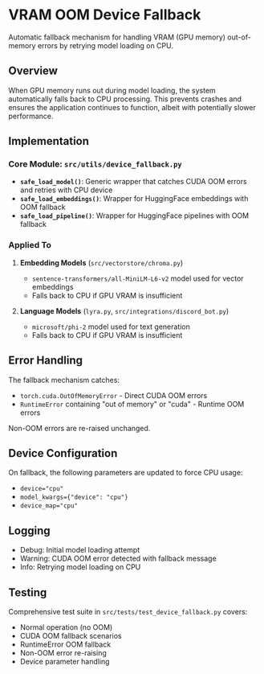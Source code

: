 # VRAM OOM Device Fallback

Automatic fallback mechanism for handling VRAM (GPU memory) out-of-memory errors by retrying model loading on CPU.

## Overview

When GPU memory runs out during model loading, the system automatically falls back to CPU processing. This prevents crashes and ensures the application continues to function, albeit with potentially slower performance.

## Implementation

### Core Module: `src/utils/device_fallback.py`

- **`safe_load_model()`**: Generic wrapper that catches CUDA OOM errors and retries with CPU device
- **`safe_load_embeddings()`**: Wrapper for HuggingFace embeddings with OOM fallback  
- **`safe_load_pipeline()`**: Wrapper for HuggingFace pipelines with OOM fallback

### Applied To

1. **Embedding Models** (`src/vectorstore/chroma.py`)
   - `sentence-transformers/all-MiniLM-L6-v2` model used for vector embeddings
   - Falls back to CPU if GPU VRAM is insufficient

2. **Language Models** (`lyra.py`, `src/integrations/discord_bot.py`)
   - `microsoft/phi-2` model used for text generation
   - Falls back to CPU if GPU VRAM is insufficient

## Error Handling

The fallback mechanism catches:
- `torch.cuda.OutOfMemoryError` - Direct CUDA OOM errors
- `RuntimeError` containing "out of memory" or "cuda" - Runtime OOM errors

Non-OOM errors are re-raised unchanged.

## Device Configuration

On fallback, the following parameters are updated to force CPU usage:
- `device="cpu"` 
- `model_kwargs={"device": "cpu"}`
- `device_map="cpu"`

## Logging

- Debug: Initial model loading attempt
- Warning: CUDA OOM error detected with fallback message  
- Info: Retrying model loading on CPU

## Testing

Comprehensive test suite in `src/tests/test_device_fallback.py` covers:
- Normal operation (no OOM)
- CUDA OOM fallback scenarios
- RuntimeError OOM fallback
- Non-OOM error re-raising
- Device parameter handling